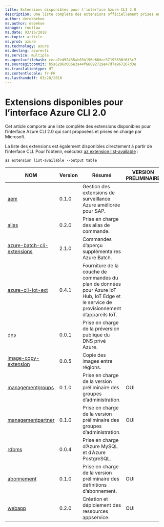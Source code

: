 ```yaml
---
title: Extensions disponibles pour l’interface Azure CLI 2.0
description: Une liste complète des extensions officiellement prises en charge pour l’interface Azure CLI 2.0
author: derekbekoe
ms.author: debekoe
manager: routlaw
ms.date: 03/15/2018
ms.topic: article
ms.prod: azure
ms.technology: azure
ms.devlang: azurecli
ms.service: multiple
ms.openlocfilehash: ceca7ed92435ab03b196e60dee37195330f6f3c7
ms.sourcegitcommit: b5a6296c006e3a44f66892729e47d7a967267d3e
ms.translationtype: HT
ms.contentlocale: fr-FR
ms.lasthandoff: 03/28/2018
---
```

# <a name="available-extensions-for-the-azure-cli-20"></a>Extensions disponibles pour l’interface Azure CLI 2.0

Cet article comporte une liste complète des extensions disponibles pour l’interface Azure CLI 2.0 qui sont proposées et prises en charge par Microsoft.

La liste des extensions est également disponibles directement à partir de l’interface CLI. Pour l’obtenir, exécutez [az extension list-available](/cli/azure/extension?view=azure-cli-latest#az-extension-list-available) :

```azurecli
az extension list-available --output table
```

| NOM | Version | Résumé | VERSION PRÉLIMINAIRE |
|------|---------|---------|---------|
| [aem](https://github.com/Azure/azure-cli-extensions) | 0.1.0 | Gestion des extensions de surveillance Azure améliorée pour SAP. |  |
| [alias](https://github.com/Azure/azure-cli-extensions) | 0.2.0 | Prise en charge des alias de commande. |  |
| [azure-batch-cli-extensions](https://github.com/Azure/azure-batch-cli-extensions) | 2.1.0 | Commandes d’aperçu supplémentaires Azure Batch. |  |
| [azure-cli-iot-ext](https://github.com/azure/azure-iot-cli-extension) | 0.4.1 | Fourniture de la couche de commandes du plan de données pour Azure IoT Hub, IoT Edge et le service de provisionnement d’appareils IoT. |  |
| [dns](https://github.com/Azure/azure-cli-extensions) | 0.0.1 | Prise en charge de la préversion publique du DNS privé Azure. |  |
| [image-copy-extension](https://github.com/Azure/azure-cli-extensions) | 0.0.5 | Copie des images entre régions. |  |
| [managementgroups](https://github.com/Azure/azure-cli-extensions) | 0.1.0 | Prise en charge de la version préliminaire des groupes d’administration. | OUI |
| [managementpartner](https://github.com/Azure/azure-cli-extensions) | 0.1.0 | Prise en charge de la version préliminaire des groupes d’administration. | OUI |
| [rdbms](https://github.com/Azure/azure-cli-extensions) | 0.0.4 | Prise en charge d’Azure MySQL et d’Azure PostgreSQL. |  |
| [abonnement](https://github.com/Azure/azure-cli-extensions) | 0.1.0 | Prise en charge de la version préliminaire des définitions d’abonnement. | OUI |
| [webapp](https://github.com/Azure/azure-cli-extensions) | 0.2.0 | Création et déploiement des ressources appservice. | OUI |
